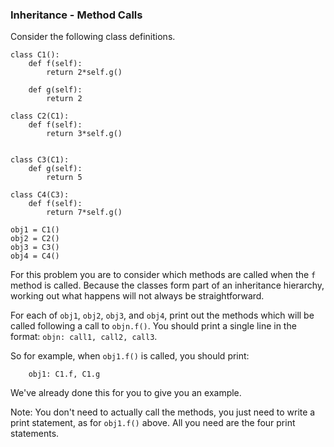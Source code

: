 ### Inheritance - Method Calls

Consider the following class definitions.

    class C1():
        def f(self):
            return 2*self.g()

        def g(self):
            return 2

    class C2(C1):
        def f(self):
            return 3*self.g()


    class C3(C1):
        def g(self):
            return 5

    class C4(C3):
        def f(self):
            return 7*self.g()

    obj1 = C1()
    obj2 = C2()
    obj3 = C3()
    obj4 = C4()

For this problem you are to consider which methods are called when the
`f` method is called. Because the classes form part of an inheritance
hierarchy, working out what happens will not always be straightforward.

For each of `obj1`, `obj2`, `obj3`, and `obj4`, print out the methods
which will be called following a call to `objn.f()`. You should print a
single line in the format: `objn: call1, call2, call3`.

So for example, when `obj1.f()` is called, you should print:

        obj1: C1.f, C1.g

We\'ve already done this for you to give you an example.

Note: You don\'t need to actually call the methods, you just need to
write a print statement, as for `obj1.f()` above. All you need are the
four print statements.
